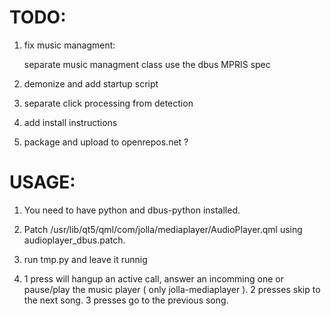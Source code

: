 TODO:
=======

1) fix music managment: 

	separate music managment class
	use the dbus MPRIS spec

2) demonize and add startup script

3) separate click processing from detection

4) add install instructions

5) package and upload to openrepos.net ?


USAGE:
======

1) You need to have python and dbus-python installed.

2) Patch /usr/lib/qt5/qml/com/jolla/mediaplayer/AudioPlayer.qml using audioplayer_dbus.patch.

3) run tmp.py and leave it runnig

4) 1 press will hangup an active call, answer an incomming one or pause/play the music player ( only jolla-mediaplayer ). 2 presses skip to the next song. 3 presses go to the previous song.
